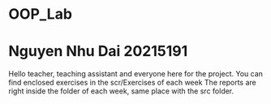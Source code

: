 # OOP_Lab
# Nguyen Nhu Dai 20215191

Hello teacher, teaching assistant and everyone here for the project.
You can find enclosed exercises in the scr/Exercises of each week
The reports are right inside the folder of each week, same place with the src folder.
